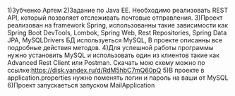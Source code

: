 1)Зубченко Артем
2)Задание по Java EE. Необходимо реализовать REST API, который позволяет отслеживать почтовые отправления.
3)Проект реализован на framework Spring, использованны такие зависимости как Spring Boot DevTools, Lombok, Spring Web, Rest Repositories, Spring Data JPA, MySQLDrivers
БД используеться MySQL,
В проекте описанны все подробные действия методов.
4)Для успешной работы программы нужно установить MySQL и использовать один из клиентов такие как Advanced Rest Client или Postman.
Cкачать мою схему можно по ссылке:https://disk.yandex.ru/d/RdM5hbC7mQ60pQ
5)В проекте в application.properties нужно поменять логин и пароль на ваши от MySQL
6)Проект запускаеться запуском MailApplication
